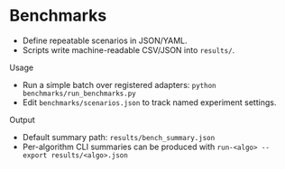 
# Benchmarks

- Define repeatable scenarios in JSON/YAML.
- Scripts write machine-readable CSV/JSON into `results/`.

Usage
- Run a simple batch over registered adapters: `python benchmarks/run_benchmarks.py`
- Edit `benchmarks/scenarios.json` to track named experiment settings.

Output
- Default summary path: `results/bench_summary.json`
- Per-algorithm CLI summaries can be produced with `run-<algo> --export results/<algo>.json`
